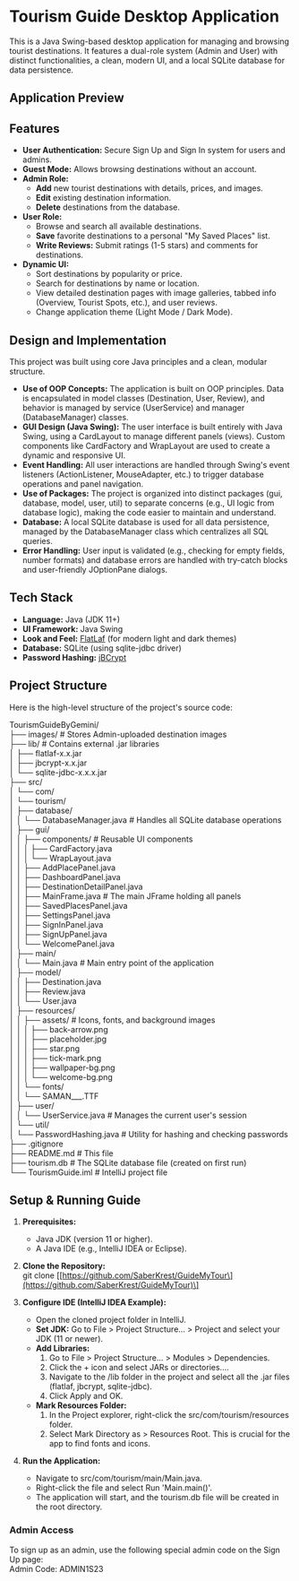 # **Tourism Guide Desktop Application**

This is a Java Swing-based desktop application for managing and browsing tourist destinations. It features a dual-role system (Admin and User) with distinct functionalities, a clean, modern UI, and a local SQLite database for data persistence.

## **Application Preview**

## **Features**

* **User Authentication:** Secure Sign Up and Sign In system for users and admins.  
* **Guest Mode:** Allows browsing destinations without an account.  
* **Admin Role:**  
  * **Add** new tourist destinations with details, prices, and images.  
  * **Edit** existing destination information.  
  * **Delete** destinations from the database.  
* **User Role:**  
  * Browse and search all available destinations.  
  * **Save** favorite destinations to a personal "My Saved Places" list.  
  * **Write Reviews:** Submit ratings (1-5 stars) and comments for destinations.  
* **Dynamic UI:**  
  * Sort destinations by popularity or price.  
  * Search for destinations by name or location.  
  * View detailed destination pages with image galleries, tabbed info (Overview, Tourist Spots, etc.), and user reviews.  
  * Change application theme (Light Mode / Dark Mode).

## **Design and Implementation**

This project was built using core Java principles and a clean, modular structure.

* **Use of OOP Concepts:** The application is built on OOP principles. Data is encapsulated in model classes (Destination, User, Review), and behavior is managed by service (UserService) and manager (DatabaseManager) classes.  
* **GUI Design (Java Swing):** The user interface is built entirely with Java Swing, using a CardLayout to manage different panels (views). Custom components like CardFactory and WrapLayout are used to create a dynamic and responsive UI.  
* **Event Handling:** All user interactions are handled through Swing's event listeners (ActionListener, MouseAdapter, etc.) to trigger database operations and panel navigation.  
* **Use of Packages:** The project is organized into distinct packages (gui, database, model, user, util) to separate concerns (e.g., UI logic from database logic), making the code easier to maintain and understand.  
* **Database:** A local SQLite database is used for all data persistence, managed by the DatabaseManager class which centralizes all SQL queries.  
* **Error Handling:** User input is validated (e.g., checking for empty fields, number formats) and database errors are handled with try-catch blocks and user-friendly JOptionPane dialogs.

## **Tech Stack**

* **Language:** Java (JDK 11+)  
* **UI Framework:** Java Swing  
* **Look and Feel:** [FlatLaf](https://www.formdev.com/flatlaf/) (for modern light and dark themes)  
* **Database:** SQLite (using sqlite-jdbc driver)  
* **Password Hashing:** [jBCrypt](https://github.com/patrickfav/bcrypt)

## **Project Structure**

Here is the high-level structure of the project's source code:

TourismGuideByGemini/  
├── images/                \# Stores Admin-uploaded destination images  
├── lib/                   \# Contains external .jar libraries  
│   ├── flatlaf-x.x.jar  
│   ├── jbcrypt-x.x.jar  
│   └── sqlite-jdbc-x.x.x.jar  
├── src/  
│   └── com/  
│       └── tourism/  
│           ├── database/  
│           │   └── DatabaseManager.java     \# Handles all SQLite database operations  
│           ├── gui/  
│           │   ├── components/            \# Reusable UI components  
│           │   │   ├── CardFactory.java  
│           │   │   └── WrapLayout.java  
│           │   ├── AddPlacePanel.java  
│           │   ├── DashboardPanel.java  
│           │   ├── DestinationDetailPanel.java  
│           │   ├── MainFrame.java         \# The main JFrame holding all panels  
│           │   ├── SavedPlacesPanel.java  
│           │   ├── SettingsPanel.java  
│           │   ├── SignInPanel.java  
│           │   ├── SignUpPanel.java  
│           │   └── WelcomePanel.java  
│           ├── main/  
│           │   └── Main.java                \# Main entry point of the application  
│           ├── model/  
│           │   ├── Destination.java  
│           │   ├── Review.java  
│           │   └── User.java  
│           ├── resources/  
│           │   ├── assets/                \# Icons, fonts, and background images  
│           │   │   ├── back-arrow.png  
│           │   │   ├── placeholder.jpg  
│           │   │   ├── star.png  
│           │   │   ├── tick-mark.png  
│           │   │   ├── wallpaper-bg.png  
│           │   │   └── welcome-bg.png  
│           │   └── fonts/  
│           │       └── SAMAN\_\_\_.TTF  
│           ├── user/  
│           │   └── UserService.java         \# Manages the current user's session  
│           └── util/  
│               └── PasswordHashing.java   \# Utility for hashing and checking passwords  
├── .gitignore  
├── README.md              \# This file  
├── tourism.db             \# The SQLite database file (created on first run)  
└── TourismGuide.iml       \# IntelliJ project file

## **Setup & Running Guide**

1. **Prerequisites:**  
   * Java JDK (version 11 or higher).  
   * A Java IDE (e.g., IntelliJ IDEA or Eclipse).  
2. **Clone the Repository:**  
   git clone \[\[https://github.com/SaberKrest/GuideMyTour\](https://github.com/SaberKrest/GuideMyTour)\]

3. **Configure IDE (IntelliJ IDEA Example):**  
   * Open the cloned project folder in IntelliJ.  
   * **Set JDK:** Go to File \> Project Structure... \> Project and select your JDK (11 or newer).  
   * **Add Libraries:**  
     1. Go to File \> Project Structure... \> Modules \> Dependencies.  
     2. Click the \+ icon and select JARs or directories....  
     3. Navigate to the /lib folder in the project and select all the .jar files (flatlaf, jbcrypt, sqlite-jdbc).  
     4. Click Apply and OK.  
   * **Mark Resources Folder:**  
     1. In the Project explorer, right-click the src/com/tourism/resources folder.  
     2. Select Mark Directory as \> Resources Root. This is crucial for the app to find fonts and icons.  
4. **Run the Application:**  
   * Navigate to src/com/tourism/main/Main.java.  
   * Right-click the file and select Run 'Main.main()'.  
   * The application will start, and the tourism.db file will be created in the root directory.

### **Admin Access**

To sign up as an admin, use the following special admin code on the Sign Up page:  
Admin Code: ADMIN1S23
